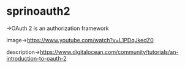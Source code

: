# sprinoauth2


->OAuth 2 is an authorization framework 

image->https://www.youtube.com/watch?v=L1PDqJkedZ0

description->https://www.digitalocean.com/community/tutorials/an-introduction-to-oauth-2
